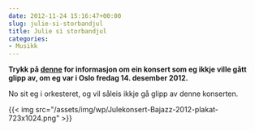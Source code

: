 ```yaml
---
date: 2012-11-24 15:16:47+00:00
slug: julie-si-storbandjul
title: Julie si storbandjul
categories:
- Musikk
---
```


**Trykk på [denne](http://www.bajazz-bigband.com/storbandjul-julie-2012/) for informasjon om ein konsert som eg ikkje ville gått glipp av, om eg var i Oslo fredag 14. desember 2012.**

No sit eg i orkesteret, og vil såleis ikkje gå glipp av denne konserten.

<!--more-->


{{< img src="/assets/img/wp/Julekonsert-Bajazz-2012-plakat-723x1024.png" >}}

